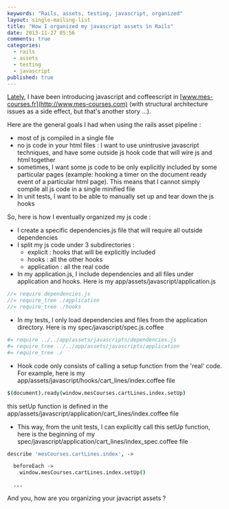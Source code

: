 ```yaml
---
keywords: "Rails, assets, testing, javascript, organized"
layout: single-mailing-list
title: "How I organized my javascript assets in Rails"
date: 2013-11-27 05:56
comments: true
categories:
  - rails
  - assets
  - testing
  - javascript
published: true
---
```

[Lately](/jasmine-and-coffeescript-setup-for-rails/), I have been introducing javascript and coffeescript in [www.mes-courses.fr](http://www.mes-courses.com) (with structural architecture issues as a side effect, but that's another story ...).

Here are the general goals I had when using the rails asset pipeline :

* most of js compiled in a single file
* no js code in your html files : I want to use unintrusive javascript techniques, and have some outside js hook code that will wire js and html together
* sometimes, I want some js code to be only explicitly included by some particular pages (example: hooking a timer on the document ready event of a particular html page). This means that I cannot simply compile all js code in a single minified file
* In unit tests, I want to be able to manually set up and tear down the js hooks

So, here is how I eventually organized my js code :

* I create a specific dependencies.js file that will require all outside dependencies
* I split my js code under 3 subdirectories :
  * explicit : hooks that will be explicitly included
  * hooks : all the other hooks
  * application : all the real code
* In my application.js, I include dependencies and all files under application and hooks. Here is my app/assets/javascript/application.js

```javascript
//= require dependencies.js
//= require_tree ./application
//= require_tree ./hooks
```

* In my tests, I only load dependencies and files from the application directory. Here is my spec/javascript/spec.js.coffee

```coffeescript
#= require ../../app/assets/javascripts/dependencies.js
#= require_tree ../../app/assets/javascripts/application
#= require_tree ./
```

* Hook code only consists of calling a setup function from the 'real' code. For example, here is my app/assets/javascript/hooks/cart_lines/index.coffee file

```coffeescript
$(document).ready(window.mesCourses.cartLines.index.setUp)
```

this setUp function is defined in the app/assets/javascript/application/cart_lines/index.coffee file

* This way, from the unit tests, I can explicitly call this setUp function, here is the beginning of my spec/javascript/application/cart_lines/index_spec.coffee file

```coffeescript
describe 'mesCourses.cartLines.index', ->

  beforeEach ->
    window.mesCourses.cartLines.index.setUp()

  ...
```

And you, how are you organizing your javacript assets ?

